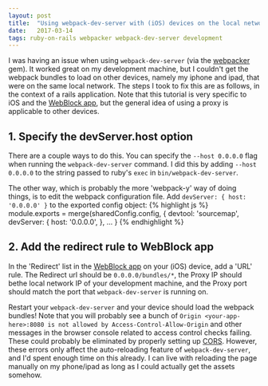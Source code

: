```yaml
---
layout: post
title:  "Using webpack-dev-server with (iOS) devices on the local network"
date:   2017-03-14
tags: ruby-on-rails webpacker webpack-dev-server development
---
```


I was having an issue when using `webpack-dev-server` (via
the [webpacker](https://github.com/rails/webpacker/) gem). It worked great on my
development machine, but I couldn't get the webpack bundles to load on other
devices, namely my iphone and ipad, that were on the same local network. The
steps I took to fix this are as follows, in the context of a rails
application. Note that this tutorial is very specific to iOS and
the
[WebBlock app](https://itunes.apple.com/us/app/weblock-adblock-for-apps-websites/id558818638),
but the general idea of using a proxy is applicable to other devices.


## 1. Specify the devServer.host option

There are a couple ways to do this. You can specify the `--host 0.0.0.0` flag
when running the `webpack-dev-server` command. I did this by adding 
`--host 0.0.0.0` to the string passed to ruby's `exec` in
`bin/webpack-dev-server`. 
     
The other way, which is probably the more 'webpack-y' way of doing things, is
to edit the webpack configuration file. Add `devServer: { host: '0.0.0.0' }`
to the exported config object: 
  {% highlight js %}
     module.exports = merge(sharedConfig.config, {
       devtool: 'sourcemap',
       devServer: {
         host: '0.0.0.0',
       },
     ...
     }
 {% endhighlight %}

## 2. Add the redirect rule to WebBlock app
In the 'Redirect' list in the [WebBlock app](https://itunes.apple.com/us/app/weblock-adblock-for-apps-websites/id558818638)
on your (iOS) device, add a 'URL' rule. The Redirect url should be
`0.0.0.0/bundles/*`, the Proxy IP should bethe local network IP of your
development machine, and the Proxy port should match the port that
`webpack-dev-server` is running on.

Restart your `webpack-dev-server` and your device should load the webpack
bundles! Note that you will probably see a bunch of `Origin <your-app-here>:8080
is not allowed by Access-Control-Allow-Origin` and other messages in the browser
console related to access control checks failing. These could probably be
eliminated by properly setting up [CORS](https://developer.mozilla.org/en-US/docs/Web/HTTP/Access_control_CORS). However, these errors only affect the
auto-reloading feature of `webpack-dev-server`, and I'd spent enough time on
this already. I can live with reloading the page manually on my phone/ipad as
long as I could actually get the assets somehow.

